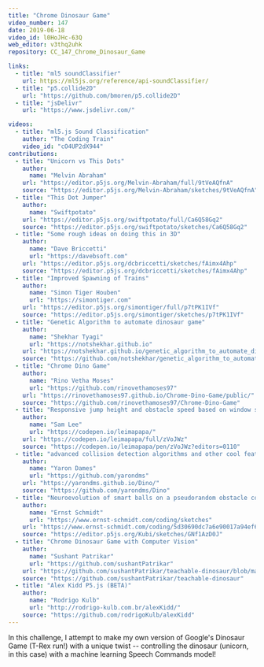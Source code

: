 ```yaml
---
title: "Chrome Dinosaur Game"
video_number: 147
date: 2019-06-18
video_id: l0HoJHc-63Q
web_editor: v3thq2uhk
repository: CC_147_Chrome_Dinosaur_Game

links:
  - title: "ml5 soundClassifier"
    url: https://ml5js.org/reference/api-soundClassifier/
  - title: "p5.collide2D"
    url: "https://github.com/bmoren/p5.collide2D"
  - title: "jsDelivr"
    url: "https://www.jsdelivr.com/"

videos:
  - title: "ml5.js Sound Classification"
    author: "The Coding Train"
    video_id: "cO4UP2dX944"
contributions:
  - title: "Unicorn vs This Dots"
    author:
      name: "Melvin Abraham"
    url: "https://editor.p5js.org/Melvin-Abraham/full/9tVeAQfnA"
    source: "https://editor.p5js.org/Melvin-Abraham/sketches/9tVeAQfnA"
  - title: "This Dot Jumper"
    author:
      name: "Swiftpotato"
    url: "https://editor.p5js.org/swiftpotato/full/Ca6Q58Gq2"
    source: "https://editor.p5js.org/swiftpotato/sketches/Ca6Q58Gq2"
  - title: "Some rough ideas on doing this in 3D"
    author:
      name: "Dave Briccetti"
      url: "https://davebsoft.com"
    url: "https://editor.p5js.org/dcbriccetti/sketches/fAimx4Ahp"
    source: "https://editor.p5js.org/dcbriccetti/sketches/fAimx4Ahp"
  - title: "Improved Spawning of Trains"
    author:
      name: "Simon Tiger Houben"
      url: "https://simontiger.com"
    url: "https://editor.p5js.org/simontiger/full/p7tPK1IVf"
    source: "https://editor.p5js.org/simontiger/sketches/p7tPK1IVf"
  - title: "Genetic Algorithm to automate dinosaur game"
    author:
      name: "Shekhar Tyagi"
      url: "https://notshekhar.github.io"
    url: "https://notshekhar.github.io/genetic_algorithm_to_automate_dinosaur_game/"
    source: "https://github.com/notshekhar/genetic_algorithm_to_automate_dinosaur_game"
  - title: "Chrome Dino Game"
    author:
      name: "Rino Vetha Moses"
      url: "https://github.com/rinovethamoses97"
    url: "https://rinovethamoses97.github.io/Chrome-Dino-Game/public/"
    source: "https://github.com/rinovethamoses97/Chrome-Dino-Game"
  - title: "Responsive jump height and obstacle speed based on window size"
    author:
      name: "Sam Lee"
      url: "https://codepen.io/leimapapa/"
    url: "https://codepen.io/leimapapa/full/zVoJWz"
    source: "https://codepen.io/leimapapa/pen/zVoJWz?editors=0110"
  - title: "advanced collision detection algorithms and other cool features"
    author:
      name: "Yaron Dames"
      url: "https://github.com/yarondms"
    url: "https://yarondms.github.io/Dino/"
    source: "https://github.com/yarondms/Dino"
  - title: "Neuroevolution of smart balls on a pseudorandom obstacle course"
    author:
      name: "Ernst Schmidt"
      url: "https://www.ernst-schmidt.com/coding/sketches"
    url: "https://www.ernst-schmidt.com/coding/5d30690dc7a6e90017a94ef6"
    source: "https://editor.p5js.org/Kubi/sketches/GNf1AzD0J"
  - title: "Chrome Dinosaur Game with Computer Vision"
    author:
      name: "Sushant Patrikar"
      url: "https://github.com/sushantPatrikar"
    url: "https://github.com/sushantPatrikar/teachable-dinosaur/blob/master/README.md"
    source: "https://github.com/sushantPatrikar/teachable-dinosaur"
  - title: "Alex Kidd P5.js (BETA)"
    author:
      name: "Rodrigo Kulb"
      url: "http://rodrigo-kulb.com.br/alexKidd/"
    source: "https://github.com/rodrigoKulb/alexKidd"    
---
```


In this challenge, I attempt to make my own version of Google's Dinosaur Game (T-Rex run!) with a unique twist -- controlling the dinosaur (unicorn, in this case) with a machine learning Speech Commands model! 
